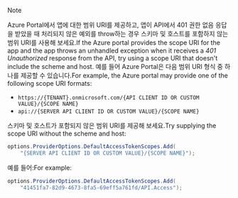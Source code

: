 > [!NOTE]
> <span data-ttu-id="86ba8-101">Azure Portal에서 앱에 대한 범위 URI를 제공하고, 앱이 API에서 401 권한 없음 응답을 받았을 때 처리되지 않은 예외를 throw하는 경우 스키마 및 호스트를 포함하지 않는 범위 URI를 사용해 보세요.</span><span class="sxs-lookup"><span data-stu-id="86ba8-101">If the Azure portal provides the scope URI for the app and the app throws an unhandled exception when it receives a *401 Unauthorized* response from the API, try using a scope URI that doesn't include the scheme and host.</span></span> <span data-ttu-id="86ba8-102">예를 들어 Azure Portal은 다음 범위 URI 형식 중 하나를 제공할 수 있습니다.</span><span class="sxs-lookup"><span data-stu-id="86ba8-102">For example, the Azure portal may provide one of the following scope URI formats:</span></span>
>
> * `https://{TENANT}.onmicrosoft.com/{API CLIENT ID OR CUSTOM VALUE}/{SCOPE NAME}`
> * `api://{SERVER API CLIENT ID OR CUSTOM VALUE}/{SCOPE NAME}`
>
> <span data-ttu-id="86ba8-103">스키마 및 호스트가 포함되지 않은 범위 URI를 제공해 보세요.</span><span class="sxs-lookup"><span data-stu-id="86ba8-103">Try supplying the scope URI without the scheme and host:</span></span>
>
> ```csharp
> options.ProviderOptions.DefaultAccessTokenScopes.Add(
>     "{SERVER API CLIENT ID OR CUSTOM VALUE}/{SCOPE NAME}");
> ```
>
> <span data-ttu-id="86ba8-104">예를 들어:</span><span class="sxs-lookup"><span data-stu-id="86ba8-104">For example:</span></span>
>
> ```csharp
> options.ProviderOptions.DefaultAccessTokenScopes.Add(
>     "41451fa7-82d9-4673-8fa5-69eff5a761fd/API.Access");
> ```
